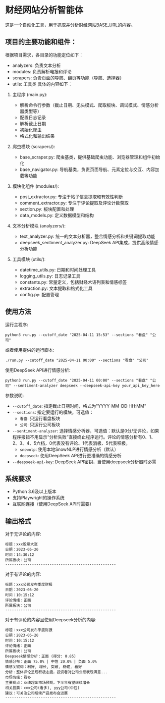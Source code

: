 # 财经网站分析智能体

这是一个自动化工具，用于抓取并分析财经网站BASE_URL的内容。

## 项目的主要功能和组件：
根据项目需求，各目录的功能定位如下：
- analyzers: 负责文本分析
- modules: 负责解析电报和评论
- scrapers: 负责页面的导航、翻页等功能（导航、选择器）
- utils: 工具类
具体的内容如下：
1. 主程序 (main.py):
   - 解析命令行参数（截止日期、无头模式、爬取板块、调试模式、情感分析器类型等）
   - 配置日志记录
   - 解析截止日期
   - 初始化爬虫
   - 格式化和输出结果
   
2. 爬虫模块 (scrapers/):
   - base_scraper.py: 爬虫基类，提供基础爬虫功能、浏览器管理和组件初始化
   - base_navigator.py: 导航基类，负责页面导航、元素定位与交互、内容加载等功能
   
3. 模块化组件 (modules/):
   - post_extractor.py: 专注于帖子信息提取和有效性判断
   - comment_extractor.py: 专注于评论提取及评论计数获取
   - section.py: 板块配置和处理
   - data_models.py: 定义数据模型和结构

4. 文本分析模块 (analyzers/):
   - text_analyzer.py: 统一的文本分析器，整合情感分析和关键词提取功能
   - deepseek_sentiment_analyzer.py: DeepSeek API集成，提供高级情感分析功能

5. 工具模块 (utils/):
   - datetime_utils.py: 日期和时间处理工具
   - logging_utils.py: 日志记录工具
   - constants.py: 常量定义，包括财经术语列表和情感标签
   - extraction.py: 文本提取和格式化工具
   - config.py: 配置管理


## 使用方法

运行主程序:
```
python3 run.py --cutoff_date "2025-04-11 15:53" --sections "看盘" "公司"
```

或者使用提供的运行脚本:
```
./run.py --cutoff_date "2025-04-11 00:00" --sections "看盘" "公司"
```

使用DeepSeek API进行情感分析:
```
python3 run.py --cutoff_date "2025-04-11 00:00" --sections "看盘" "公司" --sentiment-analyzer deepseek --deepseek-api-key your_api_key_here
```

参数说明:
- `--cutoff_date`: 指定截止日期时间，格式为"YYYY-MM-DD HH:MM"
- `--sections`: 指定要运行的模块，可选值：
  - `看盘`: 只运行看盘板块
  - `公司`: 只运行公司板块
- `--sentiment-analyzer`: 选择情感分析器，可选值：默认是0分/无评论，如果程序报错不用显示“分析失败”直接终止程序运行。评论的情感分析有0、1、2、3、4、5六档，0代表没有评论、1代表消极、5代表积极。
  - `snownlp`: 使用本地SnowNLP进行情感分析（默认）
  - `deepseek`: 使用DeepSeek API进行更准确的情感分析
- `--deepseek-api-key`: DeepSeek API密钥，当使用deepseek分析器时必需

## 系统要求
- Python 3.6及以上版本
- 支持Playwright的操作系统
- 互联网连接（使用DeepSeek API时需要）

## 输出格式

对于无评论的内容:
```
标题：xxx股票大涨
日期：2023-05-20
时间：14:30:12
所属板块：公司
--------------------------------------------------
```

对于有评论的内容:
```
标题：xxx公司发布季度财报
日期：2023-05-20
时间：10:15:12
评论情绪：正面
所属板块：公司
--------------------------------------------------
```

对于有评论的内容且使用Deepseek分析的内容:
```
标题：xxx公司发布季度财报
日期：2023-05-20
时间：10:15:12
评论情绪：正面
所属板块：公司
Deepseek情感分析：正面 (得分: 0.85)
情感分布：正面 75.0% | 中性 20.0% | 负面 5.0%
情感关键词：利好, 增长, 突破, 稳健, 看好
分析：整体评论呈现积极态度，投资者对公司业绩表现满意...
市场情绪：看多
主要观点：业绩超出市场预期，下半年有望继续增长
相关股票：xxx公司(看多), yyy公司(中性)
建议：可关注公司后续产品发布会进展
--------------------------------------------------
```